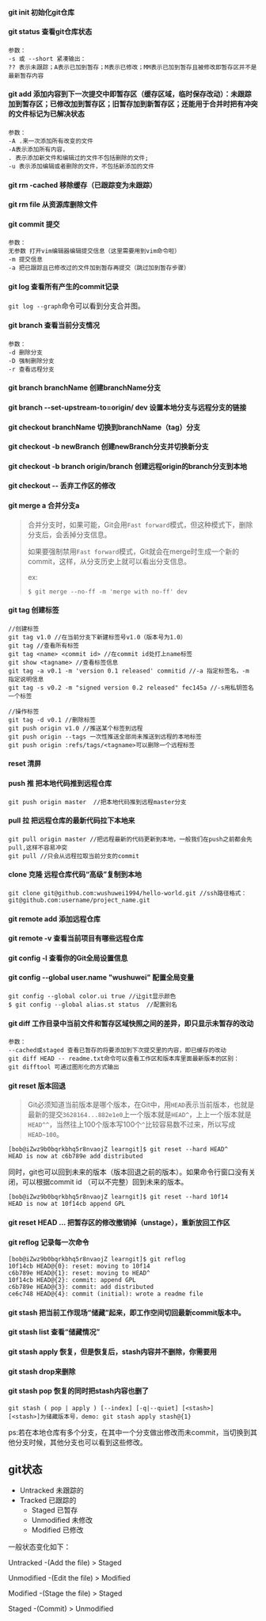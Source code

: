 #### git init 初始化git仓库
#### git status 查看git仓库状态
    参数：
    -s 或 --short 紧凑输出：
    ?? 表示未跟踪；A表示已加到暂存；M表示已修改；MM表示已加到暂存且被修改即暂存区并不是最新暂存内容
#### git add 添加内容到下一次提交中即暂存区（缓存区域，临时保存改动）：未跟踪加到暂存区；已修改加到暂存区；旧暂存加到新暂存区；还能用于合并时把有冲突的文件标记为已解决状态
    参数：
    -A .来一次添加所有改变的文件
    -A表示添加所有内容， 
    . 表示添加新文件和编辑过的文件不包括删除的文件; 
    -u 表示添加编辑或者删除的文件，不包括新添加的文件
#### git rm -cached 移除缓存（已跟踪变为未跟踪）

#### git rm file 从资源库删除文件

#### git commit 提交 
	参数：
	无参数 打开vim编辑器编辑提交信息（这里需要用到vim命令啦）
	-m 提交信息
	-a 把已跟踪且已修改过的文件加到暂存再提交（跳过加到暂存步骤）
#### git log 查看所有产生的commit记录

`git log --graph`命令可以看到分支合并图。

#### git branch 查看当前分支情况
	参数：
	-d 删除分支
	-D 强制删除分支
	-r 查看远程分支


#### git branch branchName 创建branchName分支

#### git branch --set-upstream-to=origin/<branch> dev 设置本地分支与远程分支的链接

#### git checkout branchName 切换到branchName（tag）分支
#### git checkout -b newBranch 创建newBranch分支并切换新分支

#### git checkout -b branch origin/branch 创建远程origin的branch分支到本地

#### git checkout -- <file> 丢弃工作区的修改

#### git merge a 合并分支a

> 合并分支时，如果可能，Git会用`Fast forward`模式，但这种模式下，删除分支后，会丢掉分支信息。
>
> 如果要强制禁用`Fast forward`模式，Git就会在merge时生成一个新的commit，这样，从分支历史上就可以看出分支信息。
>
> ex:
>
> ```
> $ git merge --no-ff -m 'merge with no-ff' dev
> ```



#### git tag <name> 创建标签

```
//创建标签
git tag v1.0 //在当前分支下新建标签号v1.0（版本号为1.0）
git tag //查看所有标签
git tag <name> <commit id> //在commit id处打上name标签
git show <tagname> //查看标签信息
git tag -a v0.1 -m 'version 0.1 released' commitid //-a 指定标签名，-m 指定说明信息
git tag -s v0.2 -m "signed version 0.2 released" fec145a //-s用私钥签名一个标签

//操作标签
git tag -d v0.1 //删除标签
git push origin v1.0 //推送某个标签到远程
git push origin --tags 一次性推送全部尚未推送到远程的本地标签
git push origin :refs/tags/<tagname>可以删除一个远程标签
```



#### reset 清屏
#### push 推 把本地代码推到远程仓库
	git push origin master  //把本地代码推到远程master分支
#### pull 拉 把远程仓库的最新代码拉下本地来
	git pull origin master //把远程最新的代码更新到本地，一般我们在push之前都会先pull,这样不容易冲突
	git pull //只会从远程拉取当前分支的commit
#### clone 克隆 远程仓库代码“高级”复制到本地
	git clone git@github.com:wushuwei1994/hello-world.git //ssh路径格式：git@github.com:username/project_name.git

#### git remote add 添加远程仓库
#### git remote -v 查看当前项目有哪些远程仓库
#### git config -l 查看你的Git全局设置信息 
#### git config --global user.name "wushuwei" 配置全局变量

```
git config --global color.ui true //让git显示颜色
$ git config --global alias.st status  //配置别名
```

#### git diff 工作目录中当前文件和暂存区域快照之间的差异，即只显示未暂存的改动
    参数：
    --cached或staged 查看已暂存的将要添加到下次提交里的内容，即已缓存的改动
    git diff HEAD -- readme.txt命令可以查看工作区和版本库里面最新版本的区别：
    git difftool 可通过图形化的方式输出

#### git reset 版本回退 

> Git必须知道当前版本是哪个版本，在Git中，用`HEAD`表示当前版本，也就是最新的提交`3628164...882e1e0`上一个版本就是`HEAD^`，上上一个版本就是`HEAD^^`，当然往上100个版本写100个`^`比较容易数不过来，所以写成`HEAD~100`。

```
[bob@iZwz9b0bqrkbhq5r8nvaojZ learngit]$ git reset --hard HEAD^
HEAD is now at c6b789e add distributed
```

同时，git也可以回到未来的版本（版本回退之前的版本）。如果命令行窗口没有关闭，可以根据commit id （可以不完整）回到未来的版本。

```
[bob@iZwz9b0bqrkbhq5r8nvaojZ learngit]$ git reset --hard 10f14
HEAD is now at 10f14cb append GPL
```

#### git reset HEAD <file>...  把暂存区的修改撤销掉（unstage），重新放回工作区

#### git reflog 记录每一次命令

```
[bob@iZwz9b0bqrkbhq5r8nvaojZ learngit]$ git reflog
10f14cb HEAD@{0}: reset: moving to 10f14
c6b789e HEAD@{1}: reset: moving to HEAD^
10f14cb HEAD@{2}: commit: append GPL
c6b789e HEAD@{3}: commit: add distributed
ce6c748 HEAD@{4}: commit (initial): wrote a readme file
```

#### git stash 把当前工作现场“储藏”起来，即工作空间切回最新commit版本中。 

#### git stash list 查看“储藏情况”

#### git stash apply 恢复，但是恢复后，stash内容并不删除，你需要用

#### git stash drop来删除

#### git stash pop 恢复的同时把stash内容也删了

```
git stash ( pop | apply ) [--index] [-q|--quiet] [<stash>] 
[<stash>]为储藏版本号，demo: git stash apply stash@{1}
```



ps:若在本地仓库有多个分支，在其中一个分支做出修改而未commit，当切换到其他分支时候，其他分支也可以看到这些修改。




## git状态
- Untracked 未跟踪的
- Tracked 已跟踪的
  - Staged 已暂存
  - Unmodified 未修改
  - Modified 已修改 

 一般状态变化如下：

 Untracked -(Add the file) > Staged

 Unmodified -(Edit the file) > Modified

 Modified -(Stage the file) > Staged

 Staged -(Commit) > Unmodified

